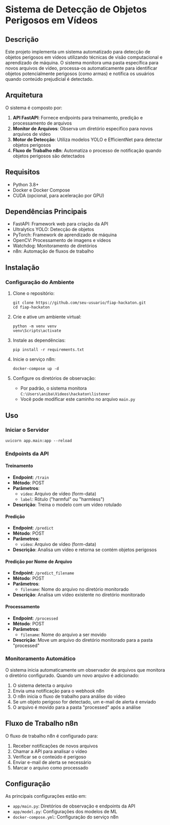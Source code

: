 # Sistema de Detecção de Objetos Perigosos em Vídeos

## Descrição
Este projeto implementa um sistema automatizado para detecção de objetos perigosos em vídeos utilizando técnicas de visão computacional e aprendizado de máquina. O sistema monitora uma pasta específica para novos arquivos de vídeo, processa-os automaticamente para identificar objetos potencialmente perigosos (como armas) e notifica os usuários quando conteúdo prejudicial é detectado.

## Arquitetura
O sistema é composto por:

1. **API FastAPI**: Fornece endpoints para treinamento, predição e processamento de arquivos
2. **Monitor de Arquivos**: Observa um diretório específico para novos arquivos de vídeo
3. **Motor de Detecção**: Utiliza modelos YOLO e EfficientNet para detectar objetos perigosos
4. **Fluxo de Trabalho n8n**: Automatiza o processo de notificação quando objetos perigosos são detectados

## Requisitos
- Python 3.8+
- Docker e Docker Compose
- CUDA (opcional, para aceleração por GPU)

## Dependências Principais
- FastAPI: Framework web para criação da API
- Ultralytics YOLO: Detecção de objetos
- PyTorch: Framework de aprendizado de máquina
- OpenCV: Processamento de imagens e vídeos
- Watchdog: Monitoramento de diretórios
- n8n: Automação de fluxos de trabalho

## Instalação

### Configuração do Ambiente
1. Clone o repositório:
   ```
   git clone https://github.com/seu-usuario/fiap-hackaton.git
   cd fiap-hackaton
   ```

2. Crie e ative um ambiente virtual:
   ```
   python -m venv venv
   venv\Scripts\activate
   ```

3. Instale as dependências:
   ```
   pip install -r requirements.txt
   ```

4. Inicie o serviço n8n:
   ```
   docker-compose up -d
   ```

5. Configure os diretórios de observação:
   - Por padrão, o sistema monitora `C:\Users\aniba\Videos\hackaton\listener`
   - Você pode modificar este caminho no arquivo `main.py`

## Uso

### Iniciar o Servidor
```
uvicorn app.main:app --reload
```

### Endpoints da API

#### Treinamento
- **Endpoint**: `/train`
- **Método**: POST
- **Parâmetros**: 
  - `video`: Arquivo de vídeo (form-data)
  - `label`: Rótulo ("harmful" ou "harmless")
- **Descrição**: Treina o modelo com um vídeo rotulado

#### Predição
- **Endpoint**: `/predict`
- **Método**: POST
- **Parâmetros**: 
  - `video`: Arquivo de vídeo (form-data)
- **Descrição**: Analisa um vídeo e retorna se contém objetos perigosos

#### Predição por Nome de Arquivo
- **Endpoint**: `/predict_filename`
- **Método**: POST
- **Parâmetros**: 
  - `filename`: Nome do arquivo no diretório monitorado
- **Descrição**: Analisa um vídeo existente no diretório monitorado

#### Processamento
- **Endpoint**: `/processed`
- **Método**: POST
- **Parâmetros**: 
  - `filename`: Nome do arquivo a ser movido
- **Descrição**: Move um arquivo do diretório monitorado para a pasta "processed"

### Monitoramento Automático
O sistema inicia automaticamente um observador de arquivos que monitora o diretório configurado. Quando um novo arquivo é adicionado:

1. O sistema detecta o arquivo
2. Envia uma notificação para o webhook n8n
3. O n8n inicia o fluxo de trabalho para análise do vídeo
4. Se um objeto perigoso for detectado, um e-mail de alerta é enviado
5. O arquivo é movido para a pasta "processed" após a análise

## Fluxo de Trabalho n8n
O fluxo de trabalho n8n é configurado para:
1. Receber notificações de novos arquivos
2. Chamar a API para analisar o vídeo
3. Verificar se o conteúdo é perigoso
4. Enviar e-mail de alerta se necessário
5. Marcar o arquivo como processado

## Configuração
As principais configurações estão em:
- `app/main.py`: Diretórios de observação e endpoints da API
- `app/model.py`: Configurações dos modelos de ML
- `docker-compose.yml`: Configuração do serviço n8n
